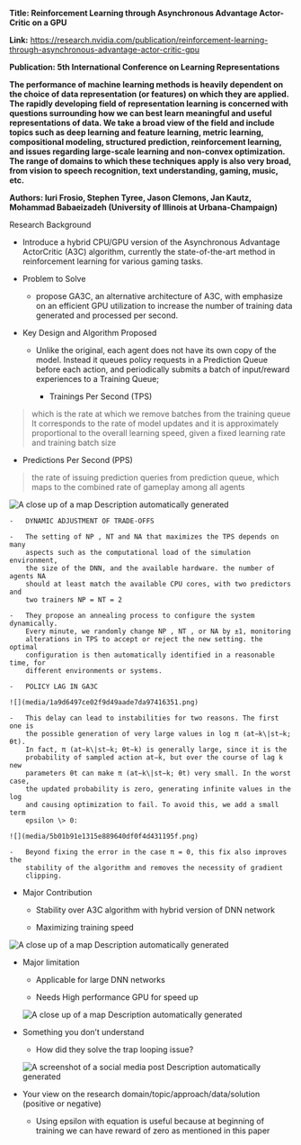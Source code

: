**Title: Reinforcement Learning through Asynchronous Advantage Actor-Critic on a
GPU**

**Link:**
<https://research.nvidia.com/publication/reinforcement-learning-through-asynchronous-advantage-actor-critic-gpu>

**Publication: 5th International Conference on Learning Representations**

**The performance of machine learning methods is heavily dependent on the choice
of data representation (or features) on which they are applied. The rapidly
developing field of representation learning is concerned with questions
surrounding how we can best learn meaningful and useful representations of data.
We take a broad view of the field and include topics such as deep learning and
feature learning, metric learning, compositional modeling, structured
prediction, reinforcement learning, and issues regarding large-scale learning
and non-convex optimization. The range of domains to which these techniques
apply is also very broad, from vision to speech recognition, text understanding,
gaming, music, etc.**

**Authors: Iuri Frosio, Stephen Tyree, Jason Clemons, Jan Kautz, Mohammad
Babaeizadeh (University of Illinois at Urbana-Champaign)**

Research Background

-   Introduce a hybrid CPU/GPU version of the Asynchronous Advantage ActorCritic
    (A3C) algorithm, currently the state-of-the-art method in reinforcement
    learning for various gaming tasks.

-   Problem to Solve

    -   propose GA3C, an alternative architecture of A3C, with emphasize on an
        efficient GPU utilization to increase the number of training data
        generated and processed per second.

-   Key Design and Algorithm Proposed

    -   Unlike the original, each agent does not have its own copy of the model.
        Instead it queues policy requests in a Prediction Queue before each
        action, and periodically submits a batch of input/reward experiences to
        a Training Queue;

        -   Trainings Per Second (TPS)

>   which is the rate at which we remove batches from the training queue It
>   corresponds to the rate of model updates and it is approximately
>   proportional to the overall learning speed, given a fixed learning rate and
>   training batch size

-   Predictions Per Second (PPS)

>   the rate of issuing prediction queries from prediction queue, which maps to
>   the combined rate of gameplay among all agents

![A close up of a map Description automatically generated](media/6ea69d052977f716f6e4aa9e5408b86b.png)

    -   DYNAMIC ADJUSTMENT OF TRADE-OFFS

    -   The setting of NP , NT and NA that maximizes the TPS depends on many
        aspects such as the computational load of the simulation environment,
        the size of the DNN, and the available hardware. the number of agents NA
        should at least match the available CPU cores, with two predictors and
        two trainers NP = NT = 2

    -   They propose an annealing process to configure the system dynamically.
        Every minute, we randomly change NP , NT , or NA by ±1, monitoring
        alterations in TPS to accept or reject the new setting. the optimal
        configuration is then automatically identified in a reasonable time, for
        different environments or systems.

    -   POLICY LAG IN GA3C

    ![](media/1a9d6497ce02f9d49aade7da97416351.png)

    -   This delay can lead to instabilities for two reasons. The first one is
        the possible generation of very large values in log π (at−k\|st−k; θt).
        In fact, π (at−k\|st−k; θt−k) is generally large, since it is the
        probability of sampled action at−k, but over the course of lag k new
        parameters θt can make π (at−k\|st−k; θt) very small. In the worst case,
        the updated probability is zero, generating infinite values in the log
        and causing optimization to fail. To avoid this, we add a small term
        epsilon \> 0:

    ![](media/5b01b91e1315e889640df0f4d431195f.png)

    -   Beyond fixing the error in the case π = 0, this fix also improves the
        stability of the algorithm and removes the necessity of gradient
        clipping.

-   Major Contribution

    -   Stability over A3C algorithm with hybrid version of DNN network

    -   Maximizing training speed

![A close up of a map Description automatically generated](media/79c8201b58da24ebbee46493deb1aeb0.png)

-   Major limitation

    -   Applicable for large DNN networks

    -   Needs High performance GPU for speed up

    ![A close up of a map Description automatically generated](media/95aeed6d873aab80acbb823ce68e73f3.png)

-   Something you don’t understand

    -   How did they solve the trap looping issue?

    ![A screenshot of a social media post Description automatically generated](media/8470ad4136a6191ecb38758f5a1513b5.png)

-   Your view on the research domain/topic/approach/data/solution (positive or
    negative)

    -   Using epsilon with equation is useful because at beginning of training
        we can have reward of zero as mentioned in this paper
